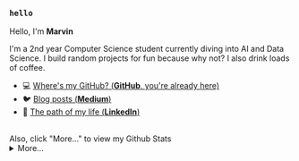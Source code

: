 ### `hello`


Hello, I'm **Marvin**

I'm a 2nd year Computer Science student currently diving into AI and Data Science. 
I build random projects for fun because why not? 
I also drink loads of coffee.


- 💻  [Where's my GitHub? (**GitHub**, you're already here)](https://github.com/marvinraj)
- 🐦  [Blog posts (**Medium**)](https://medium.com/@marvinraj77/about)
- 🏹  [The path of my life (**LinkedIn**)](https://www.linkedin.com/in/marvin-raj-372021206/)

<br/>
Also, click "More..." to view my Github Stats
<br/>
<details>
  <summary>More...</summary> <br/>
    <div align="center">
      <img src="https://github-readme-stats.vercel.app/api?username=marvinraj&hide_title=false&hide_rank=false&show_icons=true&include_all_commits=true&count_private=true&disable_animations=false&theme=dracula&locale=en&hide_border=false&order=1" height="150" alt="stats graph"/>
      <img src="https://github-readme-stats.vercel.app/api/top-langs?username=marvinraj&locale=en&hide_title=false&layout=compact&card_width=320&langs_count=5&theme=dracula&hide_border=false&order=2" height="150" alt="languages graph"/> <br/>
      <a href="https://git.io/streak-stats"><img src="https://github-readme-streak-stats.herokuapp.com?user=marvinraj&theme=aura&hide_border=true" alt="GitHub Streak" /></a>
    </div>
</details>
